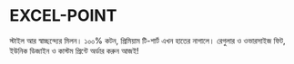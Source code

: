 # EXCEL-POINT
স্টাইল আর স্বাচ্ছন্দ্যের মিলন। ১০০% কটন, প্রিমিয়াম টি-শার্ট এখন হাতের নাগালে। রেগুলার ও ওভারসাইজ ফিট, ইউনিক ডিজাইন ও কাস্টম প্রিন্টে অর্ডার করুন আজই!
